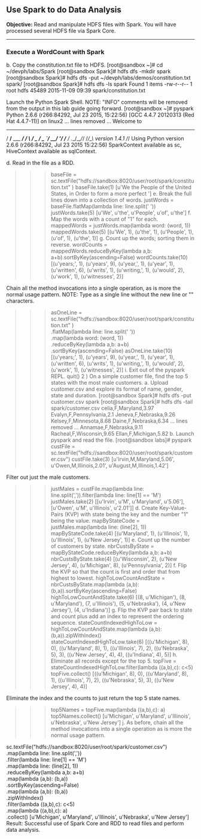 ## Use Spark to do Data Analysis

**Objective:** Read and manipulate HDFS files with Spark. You will have processed several HDFS file via Spark Core.

----

### Execute a WordCount with Spark

b. Copy the constitution.txt file to HDFS.
[root@sandbox ~]# cd ~/devph/labs/Spark
[root@sandbox Spark]# hdfs dfs -mkdir spark
[root@sandbox Spark]# hdfs dfs -put
~/devph/labs/demos/constitution.txt spark/
[root@sandbox Spark]# hdfs dfs -ls spark
Found 1 items
-rw-r--r-- 1 root hdfs 45489 2015-11-09 09:39
spark/constitution.txt

Launch the Python Spark Shell. NOTE: "INFO" comments will be
removed from the output in this lab guide going forward.
[root@sandbox ~]# pyspark
Python 2.6.6 (r266:84292, Jul 23 2015, 15:22:56)
[GCC 4.4.7 20120313 (Red Hat 4.4.7-11)] on linux2
... lines removed ...
Welcome to
____ __
/ __/__ ___ _____/ /__
_\ \/ _ \/ _ `/ __/ '_/
/__ / .__/\_,_/_/ /_/\_\ version 1.4.1
/_/
Using Python version 2.6.6 (r266:84292, Jul 23 2015 15:22:56)
SparkContext available as sc, HiveContext available as sqlContext.
>>>
d. Read in the file as a RDD.
>>> baseFile =
sc.textFile("hdfs://sandbox:8020/user/root/spark/constitution.txt"
)
>>> baseFile.take(1)
[u'We the People of the United States, in Order to form a more
perfect ']
e. Break the full lines down into a collection of words.
>>> justWords = baseFile.flatMap(lambda line: line.split(' '))
>>> justWords.take(5)
[u'We', u'the', u'People', u'of', u'the']
f. Map the words with a count of "1" for each.
>>> mappedWords = justWords.map(lambda word: (word, 1))
>>> mappedWords.take(5)
[(u'We', 1), (u'the', 1), (u'People', 1), (u'of', 1), (u'the', 1)]
g. Count up the words; sorting them in reverse.
>>> wordCounts = mappedWords.reduceByKey(lambda a,b:
a+b).sortByKey(ascending=False)
>>> wordCounts.take(10)
[(u'years;', 1), (u'years', 9), (u'year,', 1), (u'year', 1),
(u'written', 6), (u'writs', 1), (u'writing,', 1), (u'would', 2),
(u'work', 1), (u'witnesses', 2)]

Chain all the method invocations into a single operation, as is more the
normal usage pattern. NOTE: Type as a single line without the new line
or "\" characters.
>>> asOneLine =
sc.textFile("hdfs://sandbox:8020/user/root/spark/constitution.txt"
) \
.flatMap(lambda line: line.split(' ')) \
.map(lambda word: (word, 1)) \
.reduceByKey(lambda a,b: a+b) \
.sortByKey(ascending=False)
>>> asOneLine.take(10)
[(u'years;', 1), (u'years', 9), (u'year,', 1), (u'year', 1),
(u'written', 6), (u'writs', 1), (u'writing,', 1), (u'would', 2),
(u'work', 1), (u'witnesses', 2)]
i. Exit out of the pyspark REPL.
>>> quit()
2 ) On a simple customer file, find the top 5 states with the most male customers.
a. Upload customer.csv and explore its format of name, gender, state and
duration.
[root@sandbox Spark]# hdfs dfs -put customer.csv spark
[root@sandbox Spark]# hdfs dfs -tail spark/customer.csv
celia,F,Maryland,3.97
Evalyn,F,Pennsylvania,2.1
Jeneva,F,Nebraska,9.26
Kelsey,F,Minnesota,8.68
Daine,F,Nebraska,6.34
... lines removed ...
Annamae,F,Nebraska,9.11
Racheal,F,Wisconsin,9.65
Ellan,F,Michigan,5.82
b. Launch pyspark and read the file.
[root@sandbox labs]# pyspark
>>> custFile =
sc.textFile("hdfs://sandbox:8020/user/root/spark/customer.csv")
>>> custFile.take(3)
[u'Irvin,M,Maryland,5.06', u'Owen,M,Illinois,2.01',
u'August,M,Illinois,1.42']


Filter out just the male customers.
>>> justMales = custFile.map(lambda line:
line.split(',')).filter(lambda line: line[1] == 'M')
>>> justMales.take(2)
[[u'Irvin', u'M', u'Maryland', u'5.06'], [u'Owen', u'M',
u'Illinois', u'2.01']]
d. Create Key-Value-Pairs (KVP) with state being the key and the number
"1" being the value.
>>> mapByStateCode = justMales.map(lambda line: (line[2], 1))
>>> mapByStateCode.take(4)
[(u'Maryland', 1), (u'Illinois', 1), (u'Illinois', 1), (u'New
Jersey', 1)]
e. Count up the number of customers by state.
>>> nbrCustsByState = mapByStateCode.reduceByKey(lambda a,b: a+b)
>>> nbrCustsByState.take(4)
[(u'Wisconsin', 2), (u'New Jersey', 4), (u'Michigan', 8),
(u'Pennsylvania', 2)]
f. Flip the KVP so that the count is first and order that from highest to
lowest.
>>> highToLowCountAndState = nbrCustsByState.map(lambda (a,b):
(b,a)).sortByKey(ascending=False)
>>> highToLowCountAndState.take(6)
[(8, u'Michigan'), (8, u'Maryland'), (7, u'Illinois'), (5,
u'Nebraska'), (4, u'New Jersey'), (4, u'Indiana')]
g. Flip the KVP pair back to state and count plus add an index to represent
the ordering sequence.
>>> stateCountIndexedHighToLow = highToLowCountAndState.map(lambda
(a,b): (b,a)).zipWithIndex()
>>> stateCountIndexedHighToLow.take(6)
[((u'Michigan', 8), 0), ((u'Maryland', 8), 1), ((u'Illinois', 7),
2), ((u'Nebraska', 5), 3), ((u'New Jersey', 4), 4), ((u'Indiana',
4), 5)]
h. Eliminate all records except for the top 5.
>>> topFive = stateCountIndexedHighToLow.filter(lambda ((a,b),c):
c<5)
>>> topFive.collect()
[((u'Michigan', 8), 0), ((u'Maryland', 8), 1), ((u'Illinois', 7),
2), ((u'Nebraska', 5), 3), ((u'New Jersey', 4), 4)]

Eliminate the index and the counts to just return the top 5 state names.
>>> top5Names = topFive.map(lambda ((a,b),c): a)
>>> top5Names.collect()
[u'Michigan', u'Maryland', u'Illinois', u'Nebraska', u'New
Jersey']
j. As before, chain all the method invocations into a single operation as is
more the normal usage pattern.
>>>
sc.textFile("hdfs://sandbox:8020/user/root/spark/customer.csv") \
.map(lambda line: line.split(',')) \
.filter(lambda line: line[1] == 'M') \
.map(lambda line: (line[2], 1)) \
.reduceByKey(lambda a,b: a+b) \
.map(lambda (a,b): (b,a)) \
.sortByKey(ascending=False) \
.map(lambda (a,b): (b,a)) \
.zipWithIndex() \
.filter(lambda ((a,b),c): c<5) \
.map(lambda ((a,b),c): a) \
.collect()
[u'Michigan', u'Maryland', u'Illinois', u'Nebraska', u'New
Jersey']
Result:
Successful use of Spark Core and RDD to read files and perform data analysis.

